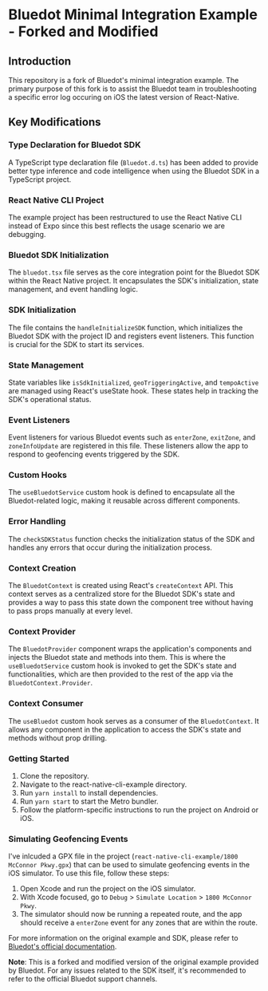 # Bluedot Minimal Integration Example - Forked and Modified

## Introduction

This repository is a fork of Bluedot's minimal integration example. The primary purpose of this fork is to assist the Bluedot team in troubleshooting a specific error log occuring on iOS the latest version of React-Native.

## Key Modifications

### Type Declaration for Bluedot SDK

A TypeScript type declaration file (`Bluedot.d.ts`) has been added to provide better type inference and code intelligence when using the Bluedot SDK in a TypeScript project.

### React Native CLI Project

The example project has been restructured to use the React Native CLI instead of Expo since this best reflects the usage scenario we are debugging.

### Bluedot SDK Initialization

The `bluedot.tsx` file serves as the core integration point for the Bluedot SDK within the React Native project. It encapsulates the SDK's initialization, state management, and event handling logic.


### SDK Initialization

The file contains the `handleInitializeSDK` function, which initializes the Bluedot SDK with the project ID and registers event listeners. This function is crucial for the SDK to start its services.

### State Management
State variables like `isSdkInitialized`, `geoTriggeringActive`, and `tempoActive` are managed using React's useState hook. These states help in tracking the SDK's operational status.

### Event Listeners
Event listeners for various Bluedot events such as `enterZone`, `exitZone`, and `zoneInfoUpdate` are registered in this file. These listeners allow the app to respond to geofencing events triggered by the SDK.

### Custom Hooks
The `useBluedotService` custom hook is defined to encapsulate all the Bluedot-related logic, making it reusable across different components.

### Error Handling
The `checkSDKStatus` function checks the initialization status of the SDK and handles any errors that occur during the initialization process.

### Context Creation
The `BluedotContext` is created using React's `createContext` API. This context serves as a centralized store for the Bluedot SDK's state and provides a way to pass this state down the component tree without having to pass props manually at every level.

### Context Provider

The `BluedotProvider` component wraps the application's components and injects the Bluedot state and methods into them. This is where the `useBluedotService` custom hook is invoked to get the SDK's state and functionalities, which are then provided to the rest of the app via the `BluedotContext.Provider`.


### Context Consumer
The `useBluedot` custom hook serves as a consumer of the `BluedotContext`. It allows any component in the application to access the SDK's state and methods without prop drilling.

### Getting Started

1. Clone the repository.
2. Navigate to the react-native-cli-example directory.
3. Run `yarn install` to install dependencies.
4. Run `yarn start` to start the Metro bundler.
5. Follow the platform-specific instructions to run the project on Android or iOS.

### Simulating Geofencing Events

I've inlcuded a GPX file in the project (`react-native-cli-example/1800 McConnor Pkwy.gpx`) that can be used to simulate geofencing events in the iOS simulator. To use this file, follow these steps:

1. Open Xcode and run the project on the iOS simulator.
2. With Xcode focused, go to `Debug` > `Simulate Location` > `1800 McConnor Pkwy`.
3. The simulator should now be running a repeated route, and the app should receive a `enterZone` event for any zones that are within the route.




For more information on the original example and SDK, please refer to [Bluedot's official documentation](https://docs.bluedot.io/Point%20SDK/React%20Native/Overview).

**Note**: This is a forked and modified version of the original example provided by Bluedot. For any issues related to the SDK itself, it's recommended to refer to the official Bluedot support channels.